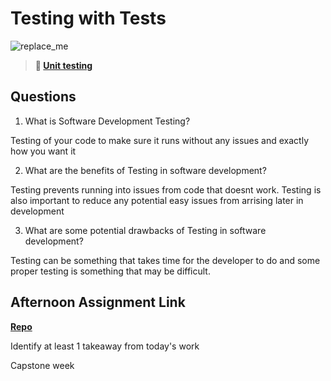 # Testing with Tests

![replace_me](https://codeworks.blob.core.windows.net/public/assets/img/illustrations/placeholder.svg)

> **📖 [Unit testing](https://codeworksacademy.com/fs-student-guide/resources/wk8-9/03-Unit-Testing)**

## Questions

1. What is Software Development Testing?

Testing of your code to make sure it runs without any issues and exactly how you want it

2. What are the benefits of Testing in software development?

Testing prevents running into issues from code that doesnt work. Testing is also important to reduce any potential easy issues from arrising later in development

3. What are some potential drawbacks of Testing in software development?

Testing can be something that takes time for the developer to do and some proper testing is something that may be difficult.

## Afternoon Assignment Link

**[Repo](https://github.com/Tmontandon/<ASSIGNMENT_REPO>)**

Identify at least 1 takeaway from today's work

Capstone week